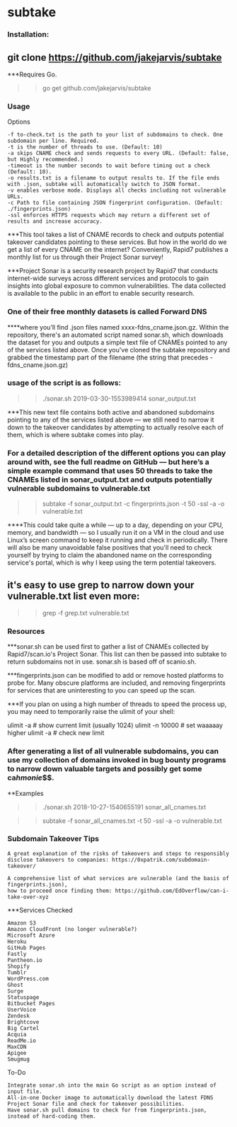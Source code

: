 # subtake

### Installation:
 ## git clone https://github.com/jakejarvis/subtake

***Requires Go.

>> go get github.com/jakejarvis/subtake

### Usage
   Options

    -f to-check.txt is the path to your list of subdomains to check. One subdomain per line. Required.
    -t is the number of threads to use. (Default: 10)
    -a skips CNAME check and sends requests to every URL. (Default: false, but Highly recommended.)
    -timeout is the number seconds to wait before timing out a check (Default: 10).
    -o results.txt is a filename to output results to. If the file ends with .json, subtake will automatically switch to JSON format.
    -v enables verbose mode. Displays all checks including not vulnerable URLs.
    -c Path to file containing JSON fingerprint configuration. (Default: ./fingerprints.json)
    -ssl enforces HTTPS requests which may return a different set of results and increase accuracy.
    
   ***This tool takes a list of CNAME records to check and outputs potential takeover candidates pointing to these services. But how in the world do we get a list of every CNAME on the internet?
   Conveniently, Rapid7 publishes a monthly list for us through their Project Sonar survey!
   
   ***Project Sonar is a security research project by Rapid7 that conducts internet-wide surveys across different services and protocols to gain insights into global exposure to common vulnerabilities. The data collected is available to the public in an effort to enable security research.
   
   ### One of their free monthly datasets is called Forward DNS
   
   ****where you’ll find .json files named xxxx-fdns_cname.json.gz. Within the repository, there's an automated script named sonar.sh, which downloads the dataset for you and outputs a simple text file of CNAMEs pointed to any of the services listed above. Once you've cloned the subtake repository and grabbed the timestamp part of the filename (the string that precedes -fdns_cname.json.gz)
   
   ### usage of the script is as follows:

>> ./sonar.sh 2019-03-30-1553989414 sonar_output.txt

***This new text file contains both active and abandoned subdomains pointing to any of the services listed above — we still need to narrow it down to the takeover candidates by attempting to actually resolve each of them, which is where subtake comes into play.

### For a detailed description of the different options you can play around with, see the full readme on GitHub — but here’s a simple example command that uses 50 threads to take the CNAMEs listed in sonar_output.txt and outputs potentially vulnerable subdomains to vulnerable.txt

>> subtake -f sonar_output.txt -c fingerprints.json -t 50 -ssl -a -o vulnerable.txt

****This could take quite a while — up to a day, depending on your CPU, memory, and bandwidth — so I usually run it on a VM in the cloud and use Linux’s screen command to keep it running and check in periodically. There will also be many unavoidable false positives that you'll need to check yourself by trying to claim the abandoned name on the corresponding service's portal, which is why I keep using the term potential takeovers.

## it's easy to use grep to narrow down your vulnerable.txt list even more:
>> grep -f grep.txt vulnerable.txt
    

### Resources

***sonar.sh can be used first to gather a list of CNAMEs collected by Rapid7/scan.io's Project Sonar. This list can then be passed into subtake to return subdomains not in use. sonar.sh is based off of scanio.sh.

***fingerprints.json can be modified to add or remove hosted platforms to probe for. Many obscure platforms are included, and removing fingerprints for services that are uninteresting to you can speed up the scan.

***If you plan on using a high number of threads to speed the process up, you may need to temporarily raise the ulimit of your shell:

ulimit -a          # show current limit (usually 1024)
ulimit -n 10000    # set waaaaay higher
ulimit -a          # check new limit



### After generating a list of all vulnerable subdomains, you can use my collection of domains invoked in bug bounty programs to narrow down valuable targets and possibly get some ca$h monie$$$.
**Examples

>> ./sonar.sh 2018-10-27-1540655191 sonar_all_cnames.txt

>> subtake -f sonar_all_cnames.txt -t 50 -ssl -a -o vulnerable.txt

### Subdomain Takeover Tips

    A great explanation of the risks of takeovers and steps to responsibly disclose takeovers to companies: https://0xpatrik.com/subdomain-takeover/
    
    A comprehensive list of what services are vulnerable (and the basis of fingerprints.json), 
    how to proceed once finding them: https://github.com/EdOverflow/can-i-take-over-xyz

***Services Checked

    Amazon S3
    Amazon CloudFront (no longer vulnerable?)
    Microsoft Azure
    Heroku
    GitHub Pages
    Fastly
    Pantheon.io
    Shopify
    Tumblr
    WordPress.com
    Ghost
    Surge
    Statuspage
    Bitbucket Pages
    UserVoice
    Zendesk
    Brightcove
    Big Cartel
    Acquia
    ReadMe.io
    MaxCDN
    Apigee
    Smugmug

To-Do

    Integrate sonar.sh into the main Go script as an option instead of input file.
    All-in-one Docker image to automatically download the latest FDNS Project Sonar file and check for takeover possibilities.
    Have sonar.sh pull domains to check for from fingerprints.json, instead of hard-coding them.

